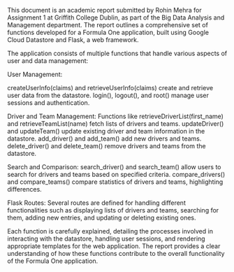 This document is an academic report submitted by Rohin Mehra for Assignment 1 at Griffith College Dublin, as part of the Big Data Analysis and Management department. 
The report outlines a comprehensive set of functions developed for a Formula One application, built using Google Cloud Datastore and Flask, a web framework.

The application consists of multiple functions that handle various aspects of user and data management:

User Management:

createUserInfo(claims) and retrieveUserInfo(claims) create and retrieve user data from the datastore.
login(), logout(), and root() manage user sessions and authentication.

Driver and Team Management:
Functions like retrieveDriverList(first_name) and retrieveTeamList(name) fetch lists of drivers and teams.
updateDriver() and updateTeam() update existing driver and team information in the datastore.
add_driver() and add_team() add new drivers and teams.
delete_driver() and delete_team() remove drivers and teams from the datastore.

Search and Comparison:
search_driver() and search_team() allow users to search for drivers and teams based on specified criteria.
compare_drivers() and compare_teams() compare statistics of drivers and teams, highlighting differences.

Flask Routes:
Several routes are defined for handling different functionalities such as displaying lists of drivers and teams, searching for them, adding new entries, 
and updating or deleting existing ones.

Each function is carefully explained, detailing the processes involved in interacting with the datastore, handling user sessions, 
and rendering appropriate templates for the web application. 
The report provides a clear understanding of how these functions contribute to the overall functionality of the Formula One application.
